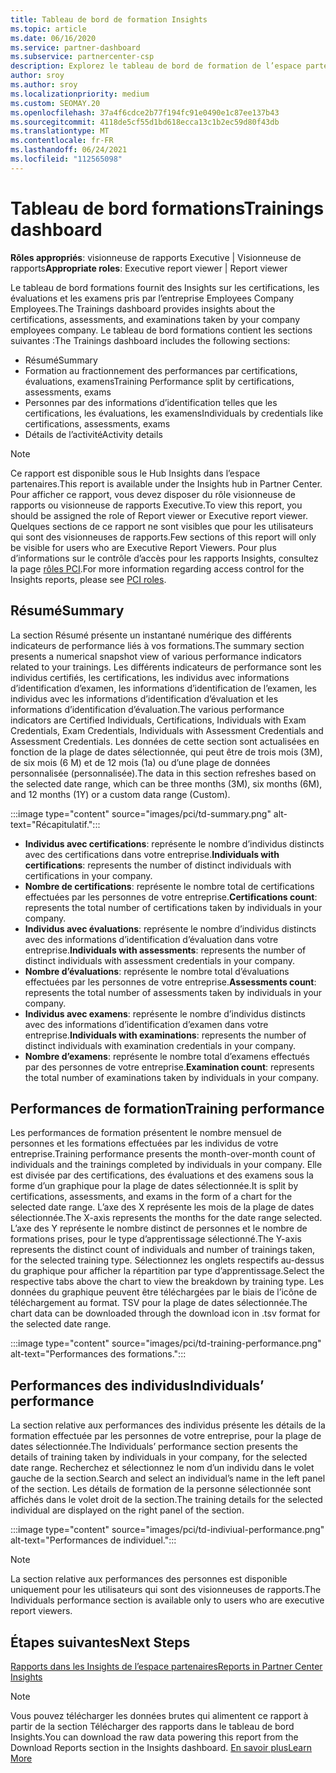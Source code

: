 ```yaml
---
title: Tableau de bord de formation Insights
ms.topic: article
ms.date: 06/16/2020
ms.service: partner-dashboard
ms.subservice: partnercenter-csp
description: Explorez le tableau de bord de formation de l’espace partenaires. La formation est l’un des rapports disponibles dans la zone des Insights de l’espace partenaires (PCI).
author: sroy
ms.author: sroy
ms.localizationpriority: medium
ms.custom: SEOMAY.20
ms.openlocfilehash: 37a4f6cdce2b77f194fc91e0490e1c87ee137b43
ms.sourcegitcommit: 4118de5cf55d1bd618ecca13c1b2ec59d80f43db
ms.translationtype: MT
ms.contentlocale: fr-FR
ms.lasthandoff: 06/24/2021
ms.locfileid: "112565098"
---
```

# <a name="trainings-dashboard"></a><span data-ttu-id="4bf29-104">Tableau de bord formations</span><span class="sxs-lookup"><span data-stu-id="4bf29-104">Trainings dashboard</span></span>

<span data-ttu-id="4bf29-105">**Rôles appropriés**: visionneuse de rapports Executive | Visionneuse de rapports</span><span class="sxs-lookup"><span data-stu-id="4bf29-105">**Appropriate roles**: Executive report viewer | Report viewer</span></span>

<span data-ttu-id="4bf29-106">Le tableau de bord formations fournit des Insights sur les certifications, les évaluations et les examens pris par l’entreprise Employees Company Employees.</span><span class="sxs-lookup"><span data-stu-id="4bf29-106">The Trainings dashboard provides insights about the certifications, assessments, and examinations taken by your company employees company.</span></span> <span data-ttu-id="4bf29-107">Le tableau de bord formations contient les sections suivantes :</span><span class="sxs-lookup"><span data-stu-id="4bf29-107">The Trainings dashboard includes the following sections:</span></span>

- <span data-ttu-id="4bf29-108">Résumé</span><span class="sxs-lookup"><span data-stu-id="4bf29-108">Summary</span></span>
- <span data-ttu-id="4bf29-109">Formation au fractionnement des performances par certifications, évaluations, examens</span><span class="sxs-lookup"><span data-stu-id="4bf29-109">Training Performance split by certifications, assessments, exams</span></span>
- <span data-ttu-id="4bf29-110">Personnes par des informations d’identification telles que les certifications, les évaluations, les examens</span><span class="sxs-lookup"><span data-stu-id="4bf29-110">Individuals by credentials like certifications, assessments, exams</span></span>
- <span data-ttu-id="4bf29-111">Détails de l’activité</span><span class="sxs-lookup"><span data-stu-id="4bf29-111">Activity details</span></span>

>[!NOTE] 
><span data-ttu-id="4bf29-112">Ce rapport est disponible sous le Hub Insights dans l’espace partenaires.</span><span class="sxs-lookup"><span data-stu-id="4bf29-112">This report is available under the Insights hub in Partner Center.</span></span> <span data-ttu-id="4bf29-113">Pour afficher ce rapport, vous devez disposer du rôle visionneuse de rapports ou visionneuse de rapports Executive.</span><span class="sxs-lookup"><span data-stu-id="4bf29-113">To view this report, you should be assigned the role of Report viewer or Executive report viewer.</span></span> <span data-ttu-id="4bf29-114">Quelques sections de ce rapport ne sont visibles que pour les utilisateurs qui sont des visionneuses de rapports.</span><span class="sxs-lookup"><span data-stu-id="4bf29-114">Few sections of this report will only be visible for users who are Executive Report Viewers.</span></span> <span data-ttu-id="4bf29-115">Pour plus d’informations sur le contrôle d’accès pour les rapports Insights, consultez la page [rôles PCI](pci-roles.md).</span><span class="sxs-lookup"><span data-stu-id="4bf29-115">For more information regarding access control for the Insights reports, please see [PCI roles](pci-roles.md).</span></span>

## <a name="summary"></a><span data-ttu-id="4bf29-116">Résumé</span><span class="sxs-lookup"><span data-stu-id="4bf29-116">Summary</span></span>

<span data-ttu-id="4bf29-117">La section Résumé présente un instantané numérique des différents indicateurs de performance liés à vos formations.</span><span class="sxs-lookup"><span data-stu-id="4bf29-117">The summary section presents a numerical snapshot view of various performance indicators related to your trainings.</span></span> <span data-ttu-id="4bf29-118">Les différents indicateurs de performance sont les individus certifiés, les certifications, les individus avec informations d’identification d’examen, les informations d’identification de l’examen, les individus avec les informations d’identification d’évaluation et les informations d’identification d’évaluation.</span><span class="sxs-lookup"><span data-stu-id="4bf29-118">The various performance indicators are Certified Individuals, Certifications, Individuals with Exam Credentials, Exam Credentials, Individuals with Assessment Credentials and Assessment Credentials.</span></span> <span data-ttu-id="4bf29-119">Les données de cette section sont actualisées en fonction de la plage de dates sélectionnée, qui peut être de trois mois (3M), de six mois (6 M) et de 12 mois (1a) ou d’une plage de données personnalisée (personnalisée).</span><span class="sxs-lookup"><span data-stu-id="4bf29-119">The data in this section refreshes based on the selected date range, which can be three months (3M), six months (6M), and 12 months (1Y) or a custom data range (Custom).</span></span> 

:::image type="content" source="images/pci/td-summary.png" alt-text="Récapitulatif.":::

- <span data-ttu-id="4bf29-121">**Individus avec certifications**: représente le nombre d’individus distincts avec des certifications dans votre entreprise.</span><span class="sxs-lookup"><span data-stu-id="4bf29-121">**Individuals with certifications**: represents the number of distinct individuals with certifications in your company.</span></span>
- <span data-ttu-id="4bf29-122">**Nombre de certifications**: représente le nombre total de certifications effectuées par les personnes de votre entreprise.</span><span class="sxs-lookup"><span data-stu-id="4bf29-122">**Certifications count**: represents the total number of certifications taken by individuals in your company.</span></span>
- <span data-ttu-id="4bf29-123">**Individus avec évaluations**: représente le nombre d’individus distincts avec des informations d’identification d’évaluation dans votre entreprise.</span><span class="sxs-lookup"><span data-stu-id="4bf29-123">**Individuals with assessments**: represents the number of distinct individuals with assessment credentials in your company.</span></span> 
- <span data-ttu-id="4bf29-124">**Nombre d’évaluations**: représente le nombre total d’évaluations effectuées par les personnes de votre entreprise.</span><span class="sxs-lookup"><span data-stu-id="4bf29-124">**Assessments count**: represents the total number of assessments taken by individuals in your company.</span></span>
- <span data-ttu-id="4bf29-125">**Individus avec examens**: représente le nombre d’individus distincts avec des informations d’identification d’examen dans votre entreprise.</span><span class="sxs-lookup"><span data-stu-id="4bf29-125">**Individuals with examinations**: represents the number of distinct individuals with examination credentials in your company.</span></span> 
- <span data-ttu-id="4bf29-126">**Nombre d’examens**: représente le nombre total d’examens effectués par des personnes de votre entreprise.</span><span class="sxs-lookup"><span data-stu-id="4bf29-126">**Examination count**: represents the total number of examinations taken by individuals in your company.</span></span>

## <a name="training-performance"></a><span data-ttu-id="4bf29-127">Performances de formation</span><span class="sxs-lookup"><span data-stu-id="4bf29-127">Training performance</span></span>

<span data-ttu-id="4bf29-128">Les performances de formation présentent le nombre mensuel de personnes et les formations effectuées par les individus de votre entreprise.</span><span class="sxs-lookup"><span data-stu-id="4bf29-128">Training performance presents the month-over-month count of individuals and the trainings completed by individuals in your company.</span></span> <span data-ttu-id="4bf29-129">Elle est divisée par des certifications, des évaluations et des examens sous la forme d’un graphique pour la plage de dates sélectionnée.</span><span class="sxs-lookup"><span data-stu-id="4bf29-129">It is split by certifications, assessments, and exams in the form of a chart for the selected date range.</span></span> <span data-ttu-id="4bf29-130">L’axe des X représente les mois de la plage de dates sélectionnée.</span><span class="sxs-lookup"><span data-stu-id="4bf29-130">The X-axis represents the months for the date range selected.</span></span> <span data-ttu-id="4bf29-131">L’axe des Y représente le nombre distinct de personnes et le nombre de formations prises, pour le type d’apprentissage sélectionné.</span><span class="sxs-lookup"><span data-stu-id="4bf29-131">The Y-axis represents the distinct count of individuals and number of trainings taken, for the selected training type.</span></span> <span data-ttu-id="4bf29-132">Sélectionnez les onglets respectifs au-dessus du graphique pour afficher la répartition par type d’apprentissage.</span><span class="sxs-lookup"><span data-stu-id="4bf29-132">Select the respective tabs above the chart to view the breakdown by training type.</span></span> <span data-ttu-id="4bf29-133">Les données du graphique peuvent être téléchargées par le biais de l’icône de téléchargement au format. TSV pour la plage de dates sélectionnée.</span><span class="sxs-lookup"><span data-stu-id="4bf29-133">The chart data can be downloaded through the download icon in .tsv format for the selected date range.</span></span>

:::image type="content" source="images/pci/td-training-performance.png" alt-text="Performances des formations.":::

## <a name="individuals-performance"></a><span data-ttu-id="4bf29-135">Performances des individus</span><span class="sxs-lookup"><span data-stu-id="4bf29-135">Individuals’ performance</span></span>

<span data-ttu-id="4bf29-136">La section relative aux performances des individus présente les détails de la formation effectuée par les personnes de votre entreprise, pour la plage de dates sélectionnée.</span><span class="sxs-lookup"><span data-stu-id="4bf29-136">The Individuals’ performance section presents the details of training taken by individuals in your company, for the selected date range.</span></span> <span data-ttu-id="4bf29-137">Recherchez et sélectionnez le nom d’un individu dans le volet gauche de la section.</span><span class="sxs-lookup"><span data-stu-id="4bf29-137">Search and select an individual’s name in the left panel of the section.</span></span> <span data-ttu-id="4bf29-138">Les détails de formation de la personne sélectionnée sont affichés dans le volet droit de la section.</span><span class="sxs-lookup"><span data-stu-id="4bf29-138">The training details for the selected individual are displayed on the right panel of the section.</span></span>

:::image type="content" source="images/pci/td-indiviual-performance.png" alt-text="Performances de individuel.":::

>[!NOTE] 
> <span data-ttu-id="4bf29-140">La section relative aux performances des personnes est disponible uniquement pour les utilisateurs qui sont des visionneuses de rapports.</span><span class="sxs-lookup"><span data-stu-id="4bf29-140">The Individuals performance section is available only to users who are executive report viewers.</span></span> 

## <a name="next-steps"></a><span data-ttu-id="4bf29-141">Étapes suivantes</span><span class="sxs-lookup"><span data-stu-id="4bf29-141">Next Steps</span></span>

[<span data-ttu-id="4bf29-142">Rapports dans les Insights de l’espace partenaires</span><span class="sxs-lookup"><span data-stu-id="4bf29-142">Reports in Partner Center Insights</span></span>](partner-center-insights.md)

>[!NOTE] 
> <span data-ttu-id="4bf29-143">Vous pouvez télécharger les données brutes qui alimentent ce rapport à partir de la section Télécharger des rapports dans le tableau de bord Insights.</span><span class="sxs-lookup"><span data-stu-id="4bf29-143">You can download the raw data powering this report from the Download Reports section in the Insights dashboard.</span></span> [<span data-ttu-id="4bf29-144">En savoir plus</span><span class="sxs-lookup"><span data-stu-id="4bf29-144">Learn More</span></span>](pci-download-reports.md)